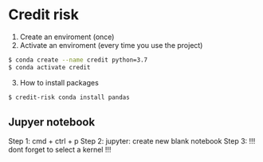 # Credit risk 

1. Create an enviroment (once)
2. Activate an enviroment (every time you use the project)

```bash
$ conda create --name credit python=3.7
$ conda activate credit
```

3. How to install packages

```bash
$ credit-risk conda install pandas
```

## Jupyer notebook
Step 1: cmd + ctrl + p
Step 2: jupyter: create new blank notebook 
Step 3: !!! dont forget to select a kernel !!!